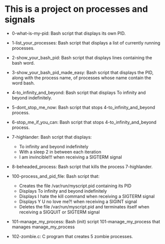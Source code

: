 # This is a project on processes and signals
* 0-what-is-my-pid: Bash script that displays its own PID.
* 1-list_your_processes: Bash script that displays a list of currently running processes.
* 2-show_your_bash_pid: Bash script that displays lines containing the bash word.
* 3-show_your_bash_pid_made_easy: Bash script that displays the PID, along with the process name, of processes whose name contain the word bash.
* 4-to_infinity_and_beyond: Bash script that displays To infinity and beyond indefinitely.
* 5-dont_stop_me_now: Bash script that stops 4-to_infinity_and_beyond process.
* 6-stop_me_if_you_can: Bash script that stops 4-to_infinity_and_beyond process.
* 7-highlander: Bash script that displays:
  	* To infinity and beyond indefinitely
	* With a sleep 2 in between each iteration
	* I am invincible!!! when receiving a SIGTERM signal

* 8-beheaded_process: Bash script that kills the process 7-highlander.
* 100-process_and_pid_file: Bash script that:
  	* Creates the file /var/run/myscript.pid containing its PID
	* Displays To infinity and beyond indefinitely
	* Displays I hate the kill command when receiving a SIGTERM signal
	* Displays Y U no love me?! when receiving a SIGINT signal
	* Deletes the file /var/run/myscript.pid and terminates itself when receiving a SIGQUIT or SIGTERM signal
* 101-manage_my_process: Bash (init) script 101-manage_my_process that manages manage_my_process
* 102-zombie.c: C program that creates 5 zombie processes.
